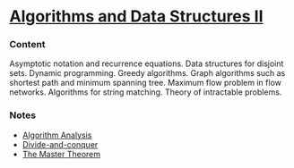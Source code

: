 # [Algorithms and Data Structures II](http://uu.se/en/admissions/master/selma/kursplan/?kKod=1DL231&lasar=)

### Content
Asymptotic notation and recurrence equations. Data structures for disjoint sets. Dynamic programming. Greedy algorithms. Graph algorithms such as shortest path and minimum spanning tree. Maximum flow problem in flow networks. Algorithms for string matching. Theory of intractable problems.

### Notes
  - [Algorithm Analysis](2017-10-31-algorithm-analysis.md)
  - [Divide-and-conquer](2017-11-01-divide-and-conquer.md)
  - [The Master Theorem](2017-11-02-the-master-method.md)
